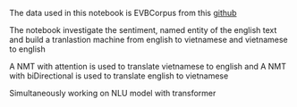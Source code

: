 The data used in this notebook is EVBCorpus from this [github](https://github.com/qhungngo/EVBCorpus)

The notebook investigate the sentiment, named entity of the english text and build a tranlastion machine from english to vietnamese and vietnamese to english 

A NMT with attention is used to translate vietnamese to english and A NMT with biDirectional is used to translate english to vietnamese

Simultaneously working on NLU model with transformer 

